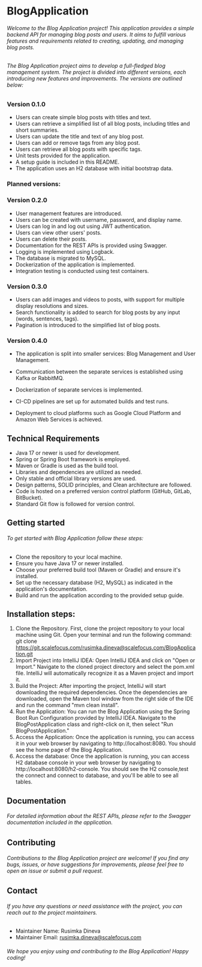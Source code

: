 # BlogApplication
###### Welcome to the Blog Application project! This application provides a simple backend API for managing blog posts and users. It aims to fulfill various features and requirements related to creating, updating, and managing blog posts.
###### The Blog Application project aims to develop a full-fledged blog management system. The project is divided into different versions, each introducing new features and improvements. The versions are outlined below:
### Version 0.1.0
- Users can create simple blog posts with titles and text.
-  Users can retrieve a simplified list of all blog posts, including titles and short summaries. 
- Users can update the title and text of any blog post.
- Users can add or remove tags from any blog post.
- Users can retrieve all blog posts with specific tags. 
- Unit tests provided for the application.
- A setup guide is included in this README.
-  The application uses an H2 database with initial bootstrap data.

### Planned versions: 
### Version 0.2.0
-  User management features are introduced.
- Users can be created with username, password, and display name.
- Users can log in and log out using JWT authentication.
- Users can view other users' posts.
- Users can delete their posts.
- Documentation for the REST APIs is provided using Swagger.
- Logging is implemented using Logback.
- The database is migrated to MySQL.
-  Dockerization of the application is implemented.
- Integration testing is conducted using test containers.

### Version 0.3.0

- Users can add images and videos to posts, with support for multiple display resolutions and sizes.
- Search functionality is added to search for blog posts by any input (words, sentences, tags).
-  Pagination is introduced to the simplified list of blog posts.

### Version 0.4.0
- The application is split into smaller services: Blog Management and User Management.

- Communication between the separate services is established using Kafka or RabbitMQ.
-  Dockerization of separate services is implemented.
- CI-CD pipelines are set up for automated builds and test runs.
- Deployment to cloud platforms such as Google Cloud Platform and Amazon Web Services is achieved.

## Technical Requirements
- Java 17 or newer is used for development.
- Spring or Spring Boot framework is employed.
-  Maven or Gradle is used as the build tool.
- Libraries and dependencies are utilized as needed.
-  Only stable and official library versions are used.
- Design patterns, SOLID principles, and Clean architecture are followed.
- Code is hosted on a preferred version control platform (GitHub, GitLab, BitBucket).
- Standard Git flow is followed for version control.

## Getting started
###### To get started with Blog Application follow these steps:
-  Clone the repository to your local machine.
- Ensure you have Java 17 or newer installed.
-  Choose your preferred build tool (Maven or Gradle) and ensure it's installed.
- Set up the necessary database (H2, MySQL) as indicated in the application's documentation.
- Build and run the application according to the provided setup guide.

## Installation steps:
1. Clone the Repository. First, clone the project repository to your local machine using Git. Open your terminal and run the following command:
   git clone https://git.scalefocus.com/rusimka.dineva@scalefocus.com/BlogApplication.git
2. Import Project into IntelliJ IDEA: Open IntelliJ IDEA and click on "Open or Import." Navigate to the cloned project directory and select the pom.xml file. IntelliJ will automatically recognize it as a Maven project and import it.
3. Build the Project: After importing the project, IntelliJ will start downloading the required dependencies. Once the dependencies are downloaded, open the Maven tool window from the right side of the IDE and run the command "mvn clean install".
4. Run the Application: You can run the Blog Application using the Spring Boot Run Configuration provided by IntelliJ IDEA. Navigate to the BlogPostApplication class and right-click on it, then select "Run BlogPostApplication."
5. Access the Application: Once the application is running, you can access it in your web browser by navigating to http://localhost:8080. You should see the home page of the Blog Application.
6. Access the database: Once the application is running, you can access H2 database console in your web browser by navigating to http://localhost:8080/h2-console. You should see the H2 console,test the connect and connect to database, and you'll be able to see all tables.

## Documentation
###### For detailed information about the REST APIs, please refer to the Swagger documentation included in the application.

## Contributing
###### Contributions to the Blog Application project are welcome! If you find any bugs, issues, or have suggestions for improvements, please feel free to open an issue or submit a pull request.

## Contact
###### If you have any questions or need assistance with the project, you can reach out to the project maintainers.
- Maintainer Name: Rusimka Dineva
- Maintainer Email: rusimka.dineva@scalefocus.com
######  We hope you enjoy using and contributing to the Blog Application! Happy coding!